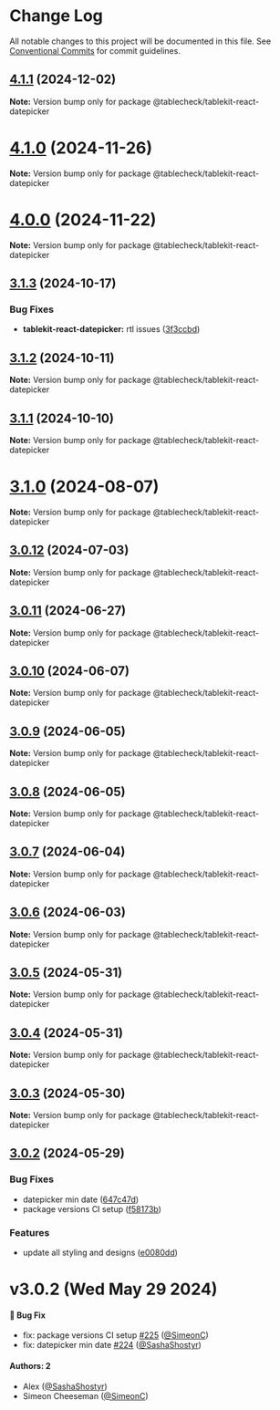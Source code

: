 # Change Log

All notable changes to this project will be documented in this file.
See [Conventional Commits](https://conventionalcommits.org) for commit guidelines.

## [4.1.1](https://github.com/tablecheck/tablekit/compare/@tablecheck/tablekit-react-datepicker@4.1.0...@tablecheck/tablekit-react-datepicker@4.1.1) (2024-12-02)

**Note:** Version bump only for package @tablecheck/tablekit-react-datepicker





# [4.1.0](https://github.com/tablecheck/tablekit/compare/@tablecheck/tablekit-react-datepicker@4.0.0...@tablecheck/tablekit-react-datepicker@4.1.0) (2024-11-26)

**Note:** Version bump only for package @tablecheck/tablekit-react-datepicker





# [4.0.0](https://github.com/tablecheck/tablekit/compare/@tablecheck/tablekit-react-datepicker@3.1.3...@tablecheck/tablekit-react-datepicker@4.0.0) (2024-11-22)

**Note:** Version bump only for package @tablecheck/tablekit-react-datepicker





## [3.1.3](https://github.com/tablecheck/tablekit/compare/@tablecheck/tablekit-react-datepicker@3.1.2...@tablecheck/tablekit-react-datepicker@3.1.3) (2024-10-17)


### Bug Fixes

* **tablekit-react-datepicker:** rtl issues ([3f3ccbd](https://github.com/tablecheck/tablekit/commit/3f3ccbdff23b0aa99929ac0ca2262f20c60455ea))





## [3.1.2](https://github.com/tablecheck/tablekit/compare/@tablecheck/tablekit-react-datepicker@3.1.1...@tablecheck/tablekit-react-datepicker@3.1.2) (2024-10-11)

**Note:** Version bump only for package @tablecheck/tablekit-react-datepicker





## [3.1.1](https://github.com/tablecheck/tablekit/compare/@tablecheck/tablekit-react-datepicker@3.1.0...@tablecheck/tablekit-react-datepicker@3.1.1) (2024-10-10)

**Note:** Version bump only for package @tablecheck/tablekit-react-datepicker





# [3.1.0](https://github.com/tablecheck/tablekit/compare/@tablecheck/tablekit-react-datepicker@3.0.12...@tablecheck/tablekit-react-datepicker@3.1.0) (2024-08-07)

**Note:** Version bump only for package @tablecheck/tablekit-react-datepicker





## [3.0.12](https://github.com/tablecheck/tablekit/compare/@tablecheck/tablekit-react-datepicker@3.0.11...@tablecheck/tablekit-react-datepicker@3.0.12) (2024-07-03)

**Note:** Version bump only for package @tablecheck/tablekit-react-datepicker





## [3.0.11](https://github.com/tablecheck/tablekit/compare/@tablecheck/tablekit-react-datepicker@3.0.10...@tablecheck/tablekit-react-datepicker@3.0.11) (2024-06-27)

**Note:** Version bump only for package @tablecheck/tablekit-react-datepicker





## [3.0.10](https://github.com/tablecheck/tablekit/compare/@tablecheck/tablekit-react-datepicker@3.0.9...@tablecheck/tablekit-react-datepicker@3.0.10) (2024-06-07)

**Note:** Version bump only for package @tablecheck/tablekit-react-datepicker





## [3.0.9](https://github.com/tablecheck/tablekit/compare/@tablecheck/tablekit-react-datepicker@3.0.8...@tablecheck/tablekit-react-datepicker@3.0.9) (2024-06-05)

**Note:** Version bump only for package @tablecheck/tablekit-react-datepicker





## [3.0.8](https://github.com/tablecheck/tablekit/compare/@tablecheck/tablekit-react-datepicker@3.0.7...@tablecheck/tablekit-react-datepicker@3.0.8) (2024-06-05)

**Note:** Version bump only for package @tablecheck/tablekit-react-datepicker





## [3.0.7](https://github.com/tablecheck/tablekit/compare/@tablecheck/tablekit-react-datepicker@3.0.6...@tablecheck/tablekit-react-datepicker@3.0.7) (2024-06-04)

**Note:** Version bump only for package @tablecheck/tablekit-react-datepicker





## [3.0.6](https://github.com/tablecheck/tablekit/compare/@tablecheck/tablekit-react-datepicker@3.0.5...@tablecheck/tablekit-react-datepicker@3.0.6) (2024-06-03)

**Note:** Version bump only for package @tablecheck/tablekit-react-datepicker





## [3.0.5](https://github.com/tablecheck/tablekit/compare/@tablecheck/tablekit-react-datepicker@3.0.4...@tablecheck/tablekit-react-datepicker@3.0.5) (2024-05-31)

**Note:** Version bump only for package @tablecheck/tablekit-react-datepicker





## [3.0.4](https://github.com/tablecheck/tablekit/compare/@tablecheck/tablekit-react-datepicker@3.0.3...@tablecheck/tablekit-react-datepicker@3.0.4) (2024-05-31)

**Note:** Version bump only for package @tablecheck/tablekit-react-datepicker





## [3.0.3](https://github.com/tablecheck/tablekit/compare/@tablecheck/tablekit-react-datepicker@3.0.2...@tablecheck/tablekit-react-datepicker@3.0.3) (2024-05-30)

**Note:** Version bump only for package @tablecheck/tablekit-react-datepicker





## [3.0.2](https://github.com/tablecheck/tablekit/compare/@tablecheck/tablekit-react-datepicker@3.0.0-next.30...@tablecheck/tablekit-react-datepicker@3.0.2) (2024-05-29)


### Bug Fixes

* datepicker min date ([647c47d](https://github.com/tablecheck/tablekit/commit/647c47d306d1d7a3fc0471b58429e68b463bf1bc))
* package versions CI setup ([f58173b](https://github.com/tablecheck/tablekit/commit/f58173b46547ceca7c70ad1226acbc9de579387c))


### Features

* update all styling and designs ([e0080dd](https://github.com/tablecheck/tablekit/commit/e0080dd5d8d5147a02a7d2fbdf667dc3e27b37f2))





# v3.0.2 (Wed May 29 2024)

#### 🐛 Bug Fix

- fix: package versions CI setup [#225](https://github.com/tablecheck/tablekit/pull/225) ([@SimeonC](https://github.com/SimeonC))
- fix: datepicker min date [#224](https://github.com/tablecheck/tablekit/pull/224) ([@SashaShostyr](https://github.com/SashaShostyr))

#### Authors: 2

- Alex ([@SashaShostyr](https://github.com/SashaShostyr))
- Simeon Cheeseman ([@SimeonC](https://github.com/SimeonC))
